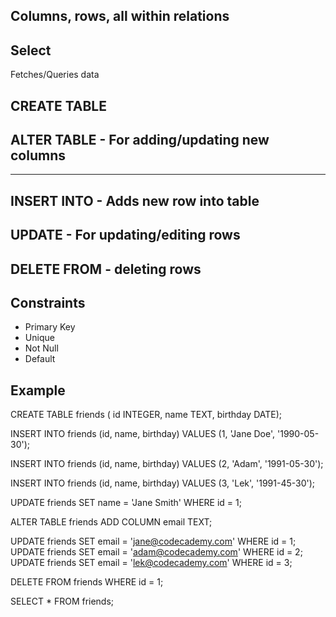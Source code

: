 ## Columns, rows, all within relations

## Select
Fetches/Queries data

## CREATE TABLE

## ALTER TABLE - For adding/updating new columns
---
## INSERT INTO - Adds new row into table

## UPDATE - For updating/editing rows

## DELETE FROM - deleting rows

## Constraints
+ Primary Key
+ Unique
+ Not Null
+ Default

## Example
CREATE TABLE friends (
id INTEGER,
name TEXT,
birthday DATE);

INSERT INTO friends (id, name, birthday)
VALUES (1, 'Jane Doe', '1990-05-30');

INSERT INTO friends (id, name, birthday)
VALUES (2, 'Adam', '1991-05-30');

INSERT INTO friends (id, name, birthday)
VALUES (3, 'Lek', '1991-45-30');

UPDATE friends
SET name = 'Jane Smith'
WHERE id = 1;

ALTER TABLE friends
ADD COLUMN email TEXT;

UPDATE friends
SET email = 'jane@codecademy.com'
WHERE id = 1;
UPDATE friends
SET email = 'adam@codecademy.com'
WHERE id = 2;
UPDATE friends
SET email = 'lek@codecademy.com'
WHERE id = 3;

DELETE FROM friends
WHERE id = 1;

SELECT * FROM friends;